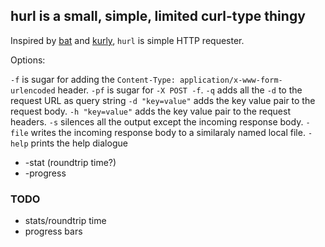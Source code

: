 ## hurl is a small, simple, limited curl-type thingy

Inspired by [bat](https://github.com/astaxie/bat) and [kurly](https://github.com/davidjpeacock/kurly), `hurl` is simple HTTP requester.

Options:

`-f` is sugar for adding the `Content-Type: application/x-www-form-urlencoded` header.
`-pf` is sugar for `-X POST -f`.
`-q` adds all the `-d` to the request URL as query string
`-d "key=value"` adds the key value pair to the request body.
`-h "key=value"` adds the key value pair to the request headers.
`-s` silences all the output except the incoming response body.
`-file` writes the incoming response body to a similaraly named local file.
`-help` prints the help dialogue
  - -stat (roundtrip time?)
  - -progress

### TODO

  - stats/roundtrip time
  - progress bars


